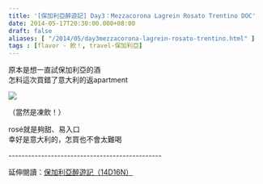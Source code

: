 ```yaml
---
title: '[保加利亞醉遊記] Day3：Mezzacorona Lagrein Rosato Trentino DOC'
date: 2014-05-17T20:30:00.000+08:00
draft: false
aliases: [ "/2014/05/day3mezzacorona-lagrein-rosato-trentino.html" ]
tags : [flavor - 飲！, travel-保加利亞]
---
```


原本是想一直試保加利亞的酒  
怎料這次買錯了意大利的返apartment

![](/images/bulgaria3j.jpg)

（當然是凍飲！）

  

rosé就是夠甜、易入口  
幸好是意大利的，怎買也不會太難喝  
  
\-----------------------------------------------  
  
延伸閱讀：[保加利亞醉遊記（14D16N）](https://hidie.net/bulgaria14d16n/)
